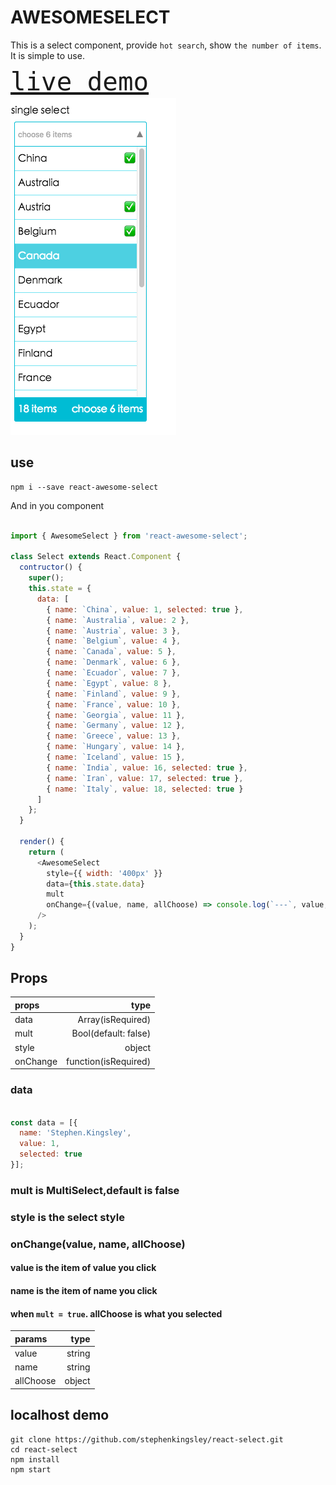 # AWESOMESELECT

This is a select component, provide `hot search`, show `the number of items`. It is simple to use.
<br />
<font size="40" color="red">[`live demo`](https://stephenkingsley.github.io/)</font>
<br />
<img src="./mult.png" />

## use

    npm i --save react-awesome-select

And in you component

```javascript

import { AwesomeSelect } from 'react-awesome-select';

class Select extends React.Component {
  contructor() {
    super();
    this.state = {
      data: [
        { name: `China`, value: 1, selected: true },
        { name: `Australia`, value: 2 },
        { name: `Austria`, value: 3 },
        { name: `Belgium`, value: 4 },
        { name: `Canada`, value: 5 },
        { name: `Denmark`, value: 6 },
        { name: `Ecuador`, value: 7 },
        { name: `Egypt`, value: 8 },
        { name: `Finland`, value: 9 },
        { name: `France`, value: 10 },
        { name: `Georgia`, value: 11 },
        { name: `Germany`, value: 12 },
        { name: `Greece`, value: 13 },
        { name: `Hungary`, value: 14 },
        { name: `Iceland`, value: 15 },
        { name: `India`, value: 16, selected: true },
        { name: `Iran`, value: 17, selected: true },
        { name: `Italy`, value: 18, selected: true }
      ]
    };
  }

  render() {
    return (
      <AwesomeSelect
        style={{ width: '400px' }}
        data={this.state.data}
        mult
        onChange={(value, name, allChoose) => console.log(`---`, value, name, allChoose)}
      />
    );
  }
}

```

## Props

|props              |type                 |
|:------------------|--------------------:|
|data               |Array(isRequired)    |
|mult               |Bool(default: false) |
|style              |object               |
|onChange           |function(isRequired) |

### data

```javascript

const data = [{
  name: 'Stephen.Kingsley',
  value: 1,
  selected: true
}];

```

### mult is MultiSelect,default is false

### style is the select style

### onChange(value, name, allChoose)

#### value is the item of value you click

#### name is the item of name you click

#### when `mult = true`. allChoose is what you selected

|params        |type     |
|:------------ |--------:|
|value         |string   |
|name          |string   |
|allChoose     |object   |

## localhost demo

    git clone https://github.com/stephenkingsley/react-select.git
    cd react-select
    npm install
    npm start
